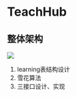 # TeachHub
## 整体架构
![](https://jiangdata.oss-cn-guangzhou.aliyuncs.com/tjxt/tianji-system.jpg)
1. learning表结构设计
2. 雪花算法
3. 三接口设计、实现 